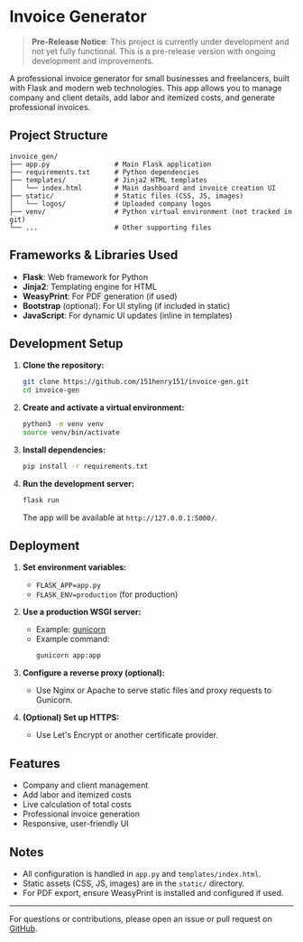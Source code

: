 # Invoice Generator

> **Pre-Release Notice**: This project is currently under development and not yet fully functional. This is a pre-release version with ongoing development and improvements.

A professional invoice generator for small businesses and freelancers, built with Flask and modern web technologies. This app allows you to manage company and client details, add labor and itemized costs, and generate professional invoices.

## Project Structure

```
invoice_gen/
├── app.py                # Main Flask application
├── requirements.txt      # Python dependencies
├── templates/            # Jinja2 HTML templates
│   └── index.html        # Main dashboard and invoice creation UI
├── static/               # Static files (CSS, JS, images)
│   └── logos/            # Uploaded company logos
├── venv/                 # Python virtual environment (not tracked in git)
└── ...                   # Other supporting files
```

## Frameworks & Libraries Used

- **Flask**: Web framework for Python
- **Jinja2**: Templating engine for HTML
- **WeasyPrint**: For PDF generation (if used)
- **Bootstrap** (optional): For UI styling (if included in static)
- **JavaScript**: For dynamic UI updates (inline in templates)

## Development Setup

1. **Clone the repository:**
   ```bash
   git clone https://github.com/151henry151/invoice-gen.git
   cd invoice-gen
   ```

2. **Create and activate a virtual environment:**
   ```bash
   python3 -m venv venv
   source venv/bin/activate
   ```

3. **Install dependencies:**
   ```bash
   pip install -r requirements.txt
   ```

4. **Run the development server:**
   ```bash
   flask run
   ```
   The app will be available at `http://127.0.0.1:5000/`.

## Deployment

1. **Set environment variables:**
   - `FLASK_APP=app.py`
   - `FLASK_ENV=production` (for production)

2. **Use a production WSGI server:**
   - Example: [gunicorn](https://gunicorn.org/)
   - Example command:
     ```bash
     gunicorn app:app
     ```

3. **Configure a reverse proxy (optional):**
   - Use Nginx or Apache to serve static files and proxy requests to Gunicorn.

4. **(Optional) Set up HTTPS:**
   - Use Let's Encrypt or another certificate provider.

## Features

- Company and client management
- Add labor and itemized costs
- Live calculation of total costs
- Professional invoice generation
- Responsive, user-friendly UI

## Notes
- All configuration is handled in `app.py` and `templates/index.html`.
- Static assets (CSS, JS, images) are in the `static/` directory.
- For PDF export, ensure WeasyPrint is installed and configured if used.

---

For questions or contributions, please open an issue or pull request on [GitHub](https://github.com/151henry151/invoice-gen). 